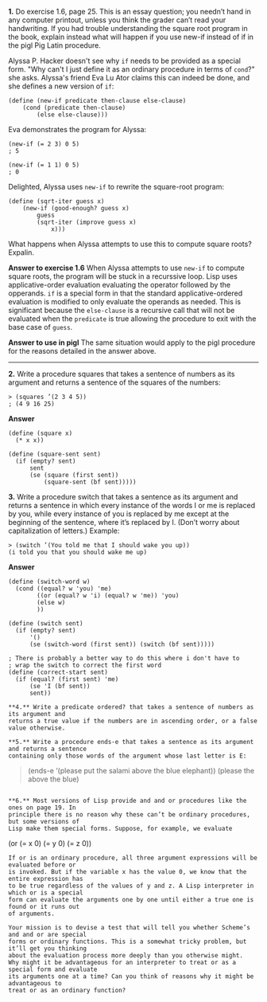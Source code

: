**1.** Do exercise 1.6, page 25. This is an essay question; you needn’t hand in any computer
printout, unless you think the grader can’t read your handwriting. If you had trouble
understanding the square root program in the book, explain instead what will happen if
you use new-if instead of if in the pigl Pig Latin procedure.

Alyssa P. Hacker doesn't see why `if` needs to be provided as a special form. "Why can't I just 
define it as an ordinary procedure in terms of `cond`?" she asks. Alyssa's friend Eva Lu Ator
claims this can indeed be done, and she defines a new version of `if`:
```
(define (new-if predicate then-clause else-clause)
    (cond (predicate then-clause)
        (else else-clause)))
```
Eva demonstrates the program for Alyssa:
```
(new-if (= 2 3) 0 5)
; 5

(new-if (= 1 1) 0 5)
; 0
```
Delighted, Alyssa uses `new-if` to rewrite the square-root program:
```
(define (sqrt-iter guess x)
    (new-if (good-enough? guess x)
        guess
        (sqrt-iter (improve guess x)
            x)))
```
What happens when Alyssa attempts to use this to compute square roots? Expalin.

**Answer to exercise 1.6**
When Alyssa attempts to use `new-if` to compute square roots, the program will be stuck in a
recurssive loop. Lisp uses applicative-order evaluation evaluating the operator followed by the 
opperands. `if` is a special form in that the standard applicative-ordered evaluation is modified 
to only evaluate the operands as needed. This is significant because the `else-clause` is a 
recursive call that will not be evaluated when the `predicate` is true allowing the procedure to
exit with the base case of `guess`.

**Answer to use in pigl**
The same situation would apply to the pigl procedure for the reasons detailed in the answer above.
___

**2.** Write a procedure squares that takes a sentence of numbers as its argument and
returns a sentence of the squares of the numbers:
```
> (squares ’(2 3 4 5))
; (4 9 16 25)
```

**Answer**
```
(define (square x)
  (* x x))

(define (square-sent sent)
  (if (empty? sent)
      sent 
      (se (square (first sent))
          (square-sent (bf sent)))))
```

**3.** Write a procedure switch that takes a sentence as its argument and returns a sentence
in which every instance of the words I or me is replaced by you, while every instance of
you is replaced by me except at the beginning of the sentence, where it’s replaced by I.
(Don’t worry about capitalization of letters.) Example:
```
> (switch ’(You told me that I should wake you up))
(i told you that you should wake me up)
```

**Answer**
```
(define (switch-word w)
  (cond ((equal? w 'you) 'me)
        ((or (equal? w 'i) (equal? w 'me)) 'you)
        (else w)
        ))

(define (switch sent)
  (if (empty? sent)
      '()
      (se (switch-word (first sent)) (switch (bf sent)))))

; There is probably a better way to do this where i don't have to 
; wrap the switch to correct the first word
(define (correct-start sent)
  (if (equal? (first sent) 'me)
      (se 'I (bf sent))
      sent))

**4.** Write a predicate ordered? that takes a sentence of numbers as its argument and
returns a true value if the numbers are in ascending order, or a false value otherwise.

**5.** Write a procedure ends-e that takes a sentence as its argument and returns a sentence
containing only those words of the argument whose last letter is E:
```
> (ends-e ’(please put the salami above the blue elephant))
(please the above the blue)
```

**6.** Most versions of Lisp provide and and or procedures like the ones on page 19. In
principle there is no reason why these can’t be ordinary procedures, but some versions of
Lisp make them special forms. Suppose, for example, we evaluate
```
(or (= x 0) (= y 0) (= z 0))
```
If or is an ordinary procedure, all three argument expressions will be evaluated before or
is invoked. But if the variable x has the value 0, we know that the entire expression has
to be true regardless of the values of y and z. A Lisp interpreter in which or is a special
form can evaluate the arguments one by one until either a true one is found or it runs out
of arguments.

Your mission is to devise a test that will tell you whether Scheme’s and and or are special
forms or ordinary functions. This is a somewhat tricky problem, but it’ll get you thinking
about the evaluation process more deeply than you otherwise might.
Why might it be advantageous for an interpreter to treat or as a special form and evaluate
its arguments one at a time? Can you think of reasons why it might be advantageous to
treat or as an ordinary function?
